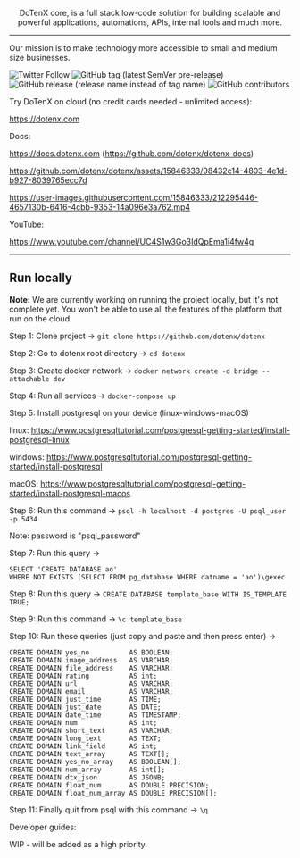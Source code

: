 <p align="center">
  DoTenX core, is a full stack low-code solution for building scalable and powerful applications, automations, APIs, internal tools and much more.
</p>

---

Our mission is to make technology more accessible to small and medium size businesses.

![Twitter Follow](https://img.shields.io/twitter/follow/Do10X?style=social) ![GitHub tag (latest SemVer pre-release)](https://img.shields.io/github/v/tag/dotenx/dotenx?include_prereleases) ![GitHub release (release name instead of tag name)](https://img.shields.io/github/v/release/dotenx/dotenx?include_prereleases) ![GitHub contributors](https://img.shields.io/github/contributors/dotenx/dotenx)

Try DoTenX on cloud (no credit cards needed - unlimited access):

https://dotenx.com

Docs:

https://docs.dotenx.com (https://github.com/dotenx/dotenx-docs)



https://github.com/dotenx/dotenx/assets/15846333/98432c14-4803-4e1d-b927-8039765ecc7d




https://user-images.githubusercontent.com/15846333/212295446-4657130b-6416-4cbb-9353-14a096e3a762.mp4



YouTube:

https://www.youtube.com/channel/UC4S1w3Go3IdQpEma1i4fw4g


---


## Run locally

**Note:**
We are currently working on running the project locally, but it's not complete yet. You won't be able to use all the features of the platform that run on the cloud.

Step 1: Clone project -> ```git clone https://github.com/dotenx/dotenx```

Step 2: Go to dotenx root directory -> ```cd dotenx```

Step 3: Create docker network -> ```docker network create -d bridge --attachable dev```

Step 4: Run all services -> ```docker-compose up```

Step 5: Install postgresql on your device (linux-windows-macOS)

linux: https://www.postgresqltutorial.com/postgresql-getting-started/install-postgresql-linux

windows: https://www.postgresqltutorial.com/postgresql-getting-started/install-postgresql

macOS: https://www.postgresqltutorial.com/postgresql-getting-started/install-postgresql-macos

Step 6: Run this command -> ```psql -h localhost -d postgres -U psql_user -p 5434```

Note: password is "psql_password"

Step 7: Run this query ->
```
SELECT 'CREATE DATABASE ao'
WHERE NOT EXISTS (SELECT FROM pg_database WHERE datname = 'ao')\gexec
```

Step 8: Run this query -> ```CREATE DATABASE template_base WITH IS_TEMPLATE TRUE;```

Step 9: Run this command -> ```\c template_base```

Step 10: Run these queries (just copy and paste and then press enter) ->
```
CREATE DOMAIN yes_no          AS BOOLEAN;
CREATE DOMAIN image_address   AS VARCHAR;
CREATE DOMAIN file_address    AS VARCHAR;
CREATE DOMAIN rating          AS int;
CREATE DOMAIN url             AS VARCHAR;
CREATE DOMAIN email           AS VARCHAR;
CREATE DOMAIN just_time       AS TIME;
CREATE DOMAIN just_date       AS DATE;
CREATE DOMAIN date_time       AS TIMESTAMP;
CREATE DOMAIN num             AS int;
CREATE DOMAIN short_text      AS VARCHAR;
CREATE DOMAIN long_text       AS TEXT;
CREATE DOMAIN link_field      AS int;
CREATE DOMAIN text_array      AS TEXT[];
CREATE DOMAIN yes_no_array    AS BOOLEAN[];
CREATE DOMAIN num_array       AS int[];
CREATE DOMAIN dtx_json        AS JSONB;
CREATE DOMAIN float_num       AS DOUBLE PRECISION;
CREATE DOMAIN float_num_array AS DOUBLE PRECISION[];
```

Step 11: Finally quit from psql with this command -> ```\q```

Developer guides:

WIP - will be added as a high priority.
